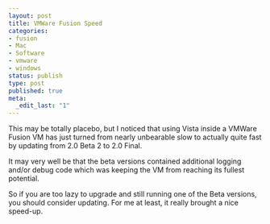 ```yaml
---
layout: post
title: VMWare Fusion Speed
categories:
- fusion
- Mac
- Software
- vmware
- windows
status: publish
type: post
published: true
meta:
  _edit_last: "1"
---
```

This may be totally placebo, but I noticed that using Vista inside a VMWare Fusion VM has just turned from nearly unbearable slow to actually quite fast by updating from 2.0 Beta 2 to 2.0 Final.

It may very well be that the beta versions contained additional logging and/or debug code which was keeping the VM from reaching its fullest potential.

So if you are too lazy to upgrade and still running one of the Beta versions, you should consider updating. For me at least, it really brought a nice speed-up.
